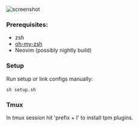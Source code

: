 ![screenshot](https://github.com/domsley/dotfiles/assets/16507635/86cf5868-217e-4917-93be-363dd748a1f5)

### Prerequisites:

- zsh
- [oh-my-zsh](https://ohmyz.sh/#install)
- Neovim (possibly nightly build)

### Setup

Run setup or link configs manually:

```shell
sh setup.sh
```

### Tmux

In tmux session hit 'prefix + I' to install tpm plugins.

